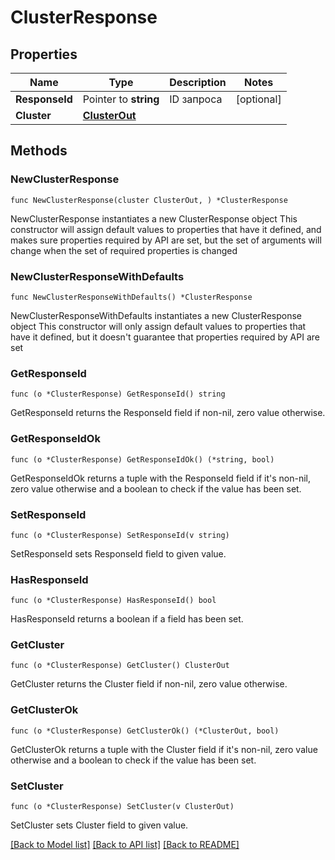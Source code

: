 # ClusterResponse

## Properties

Name | Type | Description | Notes
------------ | ------------- | ------------- | -------------
**ResponseId** | Pointer to **string** | ID запроса | [optional] 
**Cluster** | [**ClusterOut**](ClusterOut.md) |  | 

## Methods

### NewClusterResponse

`func NewClusterResponse(cluster ClusterOut, ) *ClusterResponse`

NewClusterResponse instantiates a new ClusterResponse object
This constructor will assign default values to properties that have it defined,
and makes sure properties required by API are set, but the set of arguments
will change when the set of required properties is changed

### NewClusterResponseWithDefaults

`func NewClusterResponseWithDefaults() *ClusterResponse`

NewClusterResponseWithDefaults instantiates a new ClusterResponse object
This constructor will only assign default values to properties that have it defined,
but it doesn't guarantee that properties required by API are set

### GetResponseId

`func (o *ClusterResponse) GetResponseId() string`

GetResponseId returns the ResponseId field if non-nil, zero value otherwise.

### GetResponseIdOk

`func (o *ClusterResponse) GetResponseIdOk() (*string, bool)`

GetResponseIdOk returns a tuple with the ResponseId field if it's non-nil, zero value otherwise
and a boolean to check if the value has been set.

### SetResponseId

`func (o *ClusterResponse) SetResponseId(v string)`

SetResponseId sets ResponseId field to given value.

### HasResponseId

`func (o *ClusterResponse) HasResponseId() bool`

HasResponseId returns a boolean if a field has been set.

### GetCluster

`func (o *ClusterResponse) GetCluster() ClusterOut`

GetCluster returns the Cluster field if non-nil, zero value otherwise.

### GetClusterOk

`func (o *ClusterResponse) GetClusterOk() (*ClusterOut, bool)`

GetClusterOk returns a tuple with the Cluster field if it's non-nil, zero value otherwise
and a boolean to check if the value has been set.

### SetCluster

`func (o *ClusterResponse) SetCluster(v ClusterOut)`

SetCluster sets Cluster field to given value.



[[Back to Model list]](../README.md#documentation-for-models) [[Back to API list]](../README.md#documentation-for-api-endpoints) [[Back to README]](../README.md)


